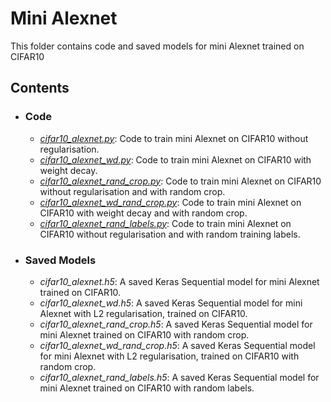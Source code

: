 # Mini Alexnet
This folder contains code and saved models for mini Alexnet trained on CIFAR10

## Contents
* ###  Code
  * [*cifar10_alexnet.py*](./cifar10_alexnet.py): Code to train mini Alexnet on CIFAR10 without regularisation.
  * [*cifar10_alexnet_wd.py*](./cifar10_alexnet_wd.py): Code to train mini Alexnet on CIFAR10 with weight decay.
  * [*cifar10_alexnet_rand_crop.py*](./cifar10_alexnet_rand_crop.py): Code to train mini Alexnet on CIFAR10 without regularisation and with random crop.
  * [*cifar10_alexnet_wd_rand_crop.py*](./cifar10_alexnet_wd_rand_crop.py): Code to train mini Alexnet on CIFAR10 with weight decay and with random crop.
  * [*cifar10_alexnet_rand_labels.py*](./cifar10_alexnet_rand_labels.py): Code to train mini Alexnet on CIFAR10 without regularisation and with random training labels.

* ### Saved Models
  * *cifar10_alexnet.h5*: A saved Keras Sequential model for mini Alexnet trained on CIFAR10.
  * *cifar10_alexnet_wd.h5*: A saved Keras Sequential model for mini Alexnet with L2 regularisation, trained on CIFAR10.
  * *cifar10_alexnet_rand_crop.h5*: A saved Keras Sequential model for mini Alexnet trained on CIFAR10 with random crop.
  * *cifar10_alexnet_wd_rand_crop.h5*: A saved Keras Sequential model for mini Alexnet with L2 regularisation, trained on CIFAR10 with random crop.
  * *cifar10_alexnet_rand_labels.h5*: A saved Keras Sequential model for mini Alexnet trained on CIFAR10 with random labels.

